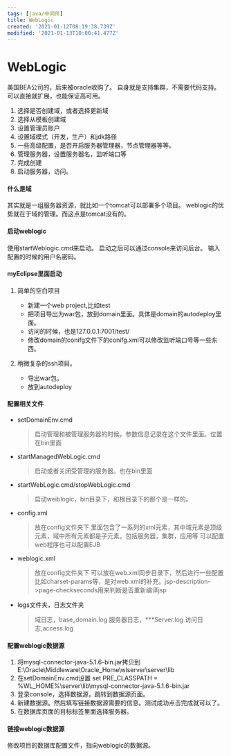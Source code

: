 ```yaml
---
tags: [java/中间件]
title: WebLogic
created: '2021-01-12T08:19:38.739Z'
modified: '2021-01-13T10:00:41.477Z'
---
```


# WebLogic

美国BEA公司的，后来被oracle收购了。
自身就是支持集群，不需要代码支持。可以直接就扩展，也能保证高可用。


1. 选择是否创建域，或者选择更新域
2. 选择从模板创建域
3. 设置管理员账户
4. 设置域模式（开发，生产）和jdk路径
5. 一些高级配置，是否开启服务器管理器，节点管理器等等。
6. 管理服务器，设置服务器名，监听端口等
7. 完成创建
8. 启动服务器，访问。

#### 什么是域
其实就是一组服务器资源，就比如一个tomcat可以部署多个项目。
weblogic的优势就在于域的管理。而这点是tomcat没有的。

#### 启动weblogic
使用startWeblogic.cmd来启动。
启动之后可以通过console来访问后台。
输入配置的时候的用户名密码。


#### myEclipse里面启动
1. 简单的空白项目
    - 新建一个web project,比如test
    - 把项目导出为war包，放到domain里面。具体是domain的autodeploy里面。
    - 访问的时候，也是127.0.0.1:7001/test/
    - 修改domain的conifg文件下的conifg.xml可以修改监听端口号等一些东西。

2. 稍微复杂的ssh项目。
    - 导出war包。
    - 放到autodeploy

#### 配置相关文件
- setDomainEnv.cmd
    >启动管理和被管理服务器的时候，参数信息记录在这个文件里面。位置在bin里面
- startManagedWebLogic.cmd
    >启动或者关闭受管理的服务器。也在bin里面
- startWebLogic.cmd/stopWebLogic.cmd
    >启动weiblogic，bin目录下，和根目录下的那个是一样的。
- config.xml        
    > 放在config文件夹下
    > 里面包含了一系列的xml元素，其中域元素是顶级元素，域中所有元素都是子元素。包括服务器，集群，应用等
    > 可以配置web程序也可以配置EJB
- weblogic.xml
    > 放在config文件夹下
    > 可以放在web.xml同步目录下，然后进行一些配置
    > 比如charset-params等，是对web.xml的补充。jsp-description->page-checkseconds用来判断是否重新编译jsp 
- logs文件夹，日志文件夹
    >域日志，base_domain.log
    >服务器日志，***Server.log
    >访问日志,access.log 


#### 配置weblogic数据源
1. 将mysql-connector-java-5.1.6-bin.jar拷贝到E:\Oracle\Middleware\Oracle_Home\wlserver\server\lib
2. 在setDomainEnv.cmd设置 set PRE_CLASSPATH = %WL_HOME%\server\lib\mysql-connector-java-5.1.6-bin.jar
3. 登录console，选择数据源，跳转到数据源页面。
4. 新建数据源。然后填写链接数据源需要的信息。测试成功点击完成就可以了。
5. 在数据库页面的目标标签里面选择服务器。

#### 链接weblogic数据源
修改项目的数据库配置文件，指向weblogic的数据源。



